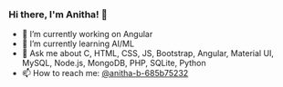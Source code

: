 ### Hi there, I'm Anitha! 👋




- 🔭 I’m currently working on Angular
- 🌱 I’m currently learning AI/ML
- 💬 Ask me about C, HTML, CSS, JS, Bootstrap, Angular, Material UI, MySQL, Node.js, MongoDB, PHP, SQLite, Python
- 📫 How to reach me: [@anitha-b-685b75232](https://www.linkedin.com/in/anitha-b-685b75232/)

